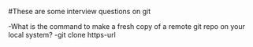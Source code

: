 #These are some interview questions on git

-What is the command to make a fresh copy of a remote git repo on your local system?
-git clone https-url

